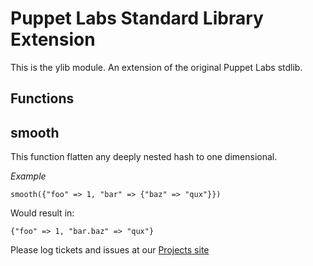 # Puppet Labs Standard Library Extension

This is the ylib module. An extension of the original Puppet Labs stdlib.

## Functions

smooth
------
This function flatten any deeply nested hash to one dimensional.

*Example*

    smooth({"foo" => 1, "bar" => {"baz" => "qux"}})

Would result in:

    {"foo" => 1, "bar.baz" => "qux"}

Please log tickets and issues at our [Projects site](http://projects.example.com)

